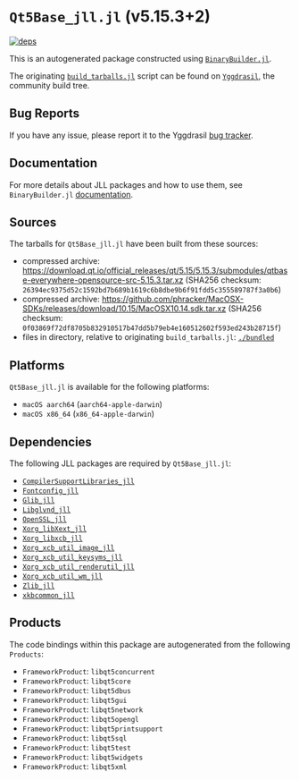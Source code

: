 # `Qt5Base_jll.jl` (v5.15.3+2)

[![deps](https://juliahub.com/docs/Qt5Base_jll/deps.svg)](https://juliahub.com/ui/Packages/Qt5Base_jll/RrDcL?page=2)

This is an autogenerated package constructed using [`BinaryBuilder.jl`](https://github.com/JuliaPackaging/BinaryBuilder.jl).

The originating [`build_tarballs.jl`](https://github.com/JuliaPackaging/Yggdrasil/blob/97069d4939633a947cc99ae786d7b8a97cb43b30/Q/Qt5Base/build_tarballs.jl) script can be found on [`Yggdrasil`](https://github.com/JuliaPackaging/Yggdrasil/), the community build tree.

## Bug Reports

If you have any issue, please report it to the Yggdrasil [bug tracker](https://github.com/JuliaPackaging/Yggdrasil/issues).

## Documentation

For more details about JLL packages and how to use them, see `BinaryBuilder.jl` [documentation](https://docs.binarybuilder.org/stable/jll/).

## Sources

The tarballs for `Qt5Base_jll.jl` have been built from these sources:

* compressed archive: https://download.qt.io/official_releases/qt/5.15/5.15.3/submodules/qtbase-everywhere-opensource-src-5.15.3.tar.xz (SHA256 checksum: `26394ec9375d52c1592bd7b689b1619c6b8dbe9b6f91fdd5c355589787f3a0b6`)
* compressed archive: https://github.com/phracker/MacOSX-SDKs/releases/download/10.15/MacOSX10.14.sdk.tar.xz (SHA256 checksum: `0f03869f72df8705b832910517b47dd5b79eb4e160512602f593ed243b28715f`)
* files in directory, relative to originating `build_tarballs.jl`: [`./bundled`](https://github.com/JuliaPackaging/Yggdrasil/tree/97069d4939633a947cc99ae786d7b8a97cb43b30/Q/Qt5Base/bundled)

## Platforms

`Qt5Base_jll.jl` is available for the following platforms:

* `macOS aarch64` (`aarch64-apple-darwin`)
* `macOS x86_64` (`x86_64-apple-darwin`)

## Dependencies

The following JLL packages are required by `Qt5Base_jll.jl`:

* [`CompilerSupportLibraries_jll`](https://github.com/JuliaBinaryWrappers/CompilerSupportLibraries_jll.jl)
* [`Fontconfig_jll`](https://github.com/JuliaBinaryWrappers/Fontconfig_jll.jl)
* [`Glib_jll`](https://github.com/JuliaBinaryWrappers/Glib_jll.jl)
* [`Libglvnd_jll`](https://github.com/JuliaBinaryWrappers/Libglvnd_jll.jl)
* [`OpenSSL_jll`](https://github.com/JuliaBinaryWrappers/OpenSSL_jll.jl)
* [`Xorg_libXext_jll`](https://github.com/JuliaBinaryWrappers/Xorg_libXext_jll.jl)
* [`Xorg_libxcb_jll`](https://github.com/JuliaBinaryWrappers/Xorg_libxcb_jll.jl)
* [`Xorg_xcb_util_image_jll`](https://github.com/JuliaBinaryWrappers/Xorg_xcb_util_image_jll.jl)
* [`Xorg_xcb_util_keysyms_jll`](https://github.com/JuliaBinaryWrappers/Xorg_xcb_util_keysyms_jll.jl)
* [`Xorg_xcb_util_renderutil_jll`](https://github.com/JuliaBinaryWrappers/Xorg_xcb_util_renderutil_jll.jl)
* [`Xorg_xcb_util_wm_jll`](https://github.com/JuliaBinaryWrappers/Xorg_xcb_util_wm_jll.jl)
* [`Zlib_jll`](https://github.com/JuliaBinaryWrappers/Zlib_jll.jl)
* [`xkbcommon_jll`](https://github.com/JuliaBinaryWrappers/xkbcommon_jll.jl)

## Products

The code bindings within this package are autogenerated from the following `Products`:

* `FrameworkProduct`: `libqt5concurrent`
* `FrameworkProduct`: `libqt5core`
* `FrameworkProduct`: `libqt5dbus`
* `FrameworkProduct`: `libqt5gui`
* `FrameworkProduct`: `libqt5network`
* `FrameworkProduct`: `libqt5opengl`
* `FrameworkProduct`: `libqt5printsupport`
* `FrameworkProduct`: `libqt5sql`
* `FrameworkProduct`: `libqt5test`
* `FrameworkProduct`: `libqt5widgets`
* `FrameworkProduct`: `libqt5xml`

